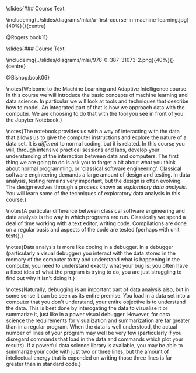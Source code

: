 \slides{### Course Text

\includeimg{../slides/diagrams/mlai/a-first-course-in-machine-learning.jpg}{40%}{}{centre}

@Rogers:book11}

\slides{### Course Text


\includeimg{../slides/diagrams/mlai/978-0-387-31073-2.png}{40%}{}{centre}

@Bishop:book06}

\notes{Welcome to the Machine Learning and Adaptive
Intelligence course. In this course we will introduce the basic concepts of
machine learning and data science. In particular we will look at tools and
techniques that describe how to model. An integrated part of that is how we
approach data with the computer. We are choosing to do that with the tool you
see in front of you: the Jupyter Notebook.}

\notes{The notebook provides us with a way
of interacting with the data that allows us to give the computer instructions
and explore the nature of a data set. It is *different* to normal coding, but it
is related. In this course you will, through intensive practical sessions and
labs, develop your understanding of the interaction between data and computers.
The first thing we are going to do is ask you to forget a bit about what you
think about normal programming, or 'classical software engineering'. Classical
software engineering demands a large amount of design and testing. In data
analysis, testing remains very important, but the design is often evolving. The
design evolves through a process known as *exploratory data analysis*. You will
learn some of the techniques of exploratory data analysis in this course.}

\notes{A
particular difference between classical software engineering and data analysis
is the way in which programs are run. Classically we spend a deal of time
working with a text editor, writing code. Compilations are done on a regular
basis and aspects of the code are tested (perhaps with unit tests).}

\notes{Data
analysis is more like coding in a debugger. In a debugger (particularly a visual
debugger) you interact with the data stored in the memory of the computer to try
and understand what is happening in the computer, you need to understand exactly
what your bug is: you often have a fixed idea of what the program is trying to
do, you are just struggling to find out why it isn't doing it.}

\notes{Naturally,
debugging is an important part of data analysis also, but in some sense it can
be seen as its entire premise. You load in a data set into a computer that you
don't understand, your entire objective is to understand the data. This is best
done by interogating the data to visualise it or summarize it, just like in a
power visual debugger. However, for data science the requirements for
visualization and summarization are far greater than in a regular program. When
the data is well understood, the actual number of lines of your program may well
be very few (particularly if you disregard commands that load in the data and
commands which plot your results). If a powerful data science library is
available, you may be able to summarize your code with just two or three lines,
but the amount of intellectual energy that is expended on writing those three
lines is far greater than in standard code.}

